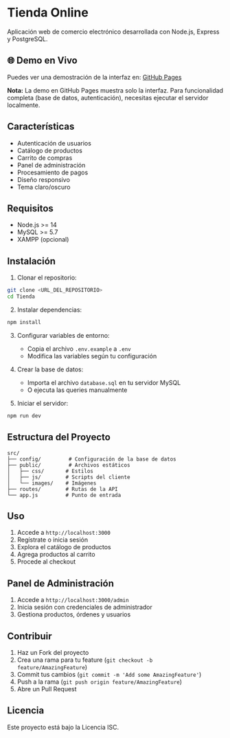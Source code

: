 # Tienda Online

Aplicación web de comercio electrónico desarrollada con Node.js, Express y PostgreSQL.

## 🌐 Demo en Vivo

Puedes ver una demostración de la interfaz en: [GitHub Pages](https://gustavocastillejos12.github.io/tienda-online/)

**Nota:** La demo en GitHub Pages muestra solo la interfaz. Para funcionalidad completa (base de datos, autenticación), necesitas ejecutar el servidor localmente.

## Características

- Autenticación de usuarios
- Catálogo de productos
- Carrito de compras
- Panel de administración
- Procesamiento de pagos
- Diseño responsivo
- Tema claro/oscuro

## Requisitos

- Node.js >= 14
- MySQL >= 5.7
- XAMPP (opcional)

## Instalación

1. Clonar el repositorio:
```bash
git clone <URL_DEL_REPOSITORIO>
cd Tienda
```

2. Instalar dependencias:
```bash
npm install
```

3. Configurar variables de entorno:
   - Copia el archivo `.env.example` a `.env`
   - Modifica las variables según tu configuración

4. Crear la base de datos:
   - Importa el archivo `database.sql` en tu servidor MySQL
   - O ejecuta las queries manualmente

5. Iniciar el servidor:
```bash
npm run dev
```

## Estructura del Proyecto

```
src/
├── config/         # Configuración de la base de datos
├── public/         # Archivos estáticos
│   ├── css/       # Estilos
│   ├── js/        # Scripts del cliente
│   └── images/    # Imágenes
├── routes/        # Rutas de la API
└── app.js         # Punto de entrada
```

## Uso

1. Accede a `http://localhost:3000`
2. Regístrate o inicia sesión
3. Explora el catálogo de productos
4. Agrega productos al carrito
5. Procede al checkout

## Panel de Administración

1. Accede a `http://localhost:3000/admin`
2. Inicia sesión con credenciales de administrador
3. Gestiona productos, órdenes y usuarios

## Contribuir

1. Haz un Fork del proyecto
2. Crea una rama para tu feature (`git checkout -b feature/AmazingFeature`)
3. Commit tus cambios (`git commit -m 'Add some AmazingFeature'`)
4. Push a la rama (`git push origin feature/AmazingFeature`)
5. Abre un Pull Request

## Licencia

Este proyecto está bajo la Licencia ISC. 